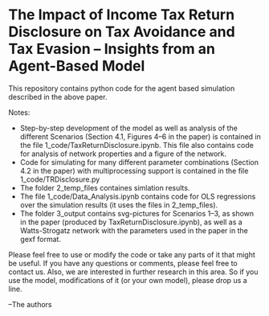 <h1> The Impact of Income Tax Return Disclosure on Tax Avoidance and Tax Evasion – Insights from an Agent-Based Model</h1>

<p>This repository contains python code for the agent based simulation described in the above paper.</p>

<p>Notes:</p>
<ul>
	<li>Step-by-step development of the model as well as analysis of the different Scenarios (Section 4.1, Figures 4–6 in the paper) is contained in the file 1_code/TaxReturnDisclosure.ipynb. This file also contains code for analysis of network properties and a figure of the network.</li>
	<li>Code for simulating for many different parameter combinations (Section 4.2 in the paper) with multiprocessing support is contained in the file 1_code/TRDisclosure.py</li>
	<li>The folder 2_temp_files containes simlation results.</li>
	<li>The file 1_code/Data_Analysis.ipynb contains code for OLS regressions over the simulation results (it uses the files in 2_temp_files).</li>
	<li>The folder 3_output contains svg-pictures for Scenarios 1–3, as shown in the paper (produced by TaxReturnDisclosure.ipynb), as well as a Watts-Strogatz network with the parameters used in the paper in the gexf format.</li>
</ul> 

<p>Please feel free to use or modify the code or take any parts of it that might be useful. If you have any questions or comments, please feel free to contact us. Also, we are interested in further research in this area. So if you use the model, modifications of it (or your own model), please drop us a line.</p>

<p>–The authors</p>